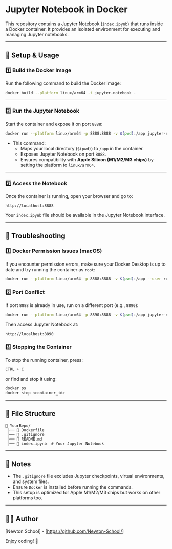 # Jupyter Notebook in Docker

This repository contains a Jupyter Notebook (`index.ipynb`) that runs inside a Docker container. It provides an isolated environment for executing and managing Jupyter notebooks.

---

## 🚀 Setup & Usage

### **1️⃣ Build the Docker Image**

Run the following command to build the Docker image:

```sh
docker build --platform linux/arm64 -t jupyter-notebook .
```

---

### **2️⃣ Run the Jupyter Notebook**

Start the container and expose it on port `8888`:

```sh
docker run --platform linux/arm64 -p 8888:8888 -v $(pwd):/app jupyter-notebook
```

- This command:
  - Maps your local directory (`$(pwd)`) to `/app` in the container.
  - Exposes Jupyter Notebook on port `8888`.
  - Ensures compatibility with **Apple Silicon (M1/M2/M3 chips)** by setting the platform to `linux/arm64`.

---

### **3️⃣ Access the Notebook**

Once the container is running, open your browser and go to:

```
http://localhost:8888
```

Your `index.ipynb` file should be available in the Jupyter Notebook interface.

---

## 📌 Troubleshooting

### **1️⃣ Docker Permission Issues (macOS)**

If you encounter permission errors, make sure your Docker Desktop is up to date and try running the container as `root`:

```sh
docker run --platform linux/arm64 -p 8888:8888 -v $(pwd):/app --user root jupyter-notebook
```

### **2️⃣ Port Conflict**

If port `8888` is already in use, run on a different port (e.g., `8890`):

```sh
docker run --platform linux/arm64 -p 8890:8888 -v $(pwd):/app jupyter-notebook
```

Then access Jupyter Notebook at:

```
http://localhost:8890
```

### **3️⃣ Stopping the Container**

To stop the running container, press:

```
CTRL + C
```

or find and stop it using:

```sh
docker ps
docker stop <container_id>
```

---

## 📂 File Structure

```
📁 YourRepo/
 ├── 📄 Dockerfile
 ├── 📄 .gitignore
 ├── 📄 README.md
 ├── 📄 index.ipynb  # Your Jupyter Notebook
```

---

## 🎯 Notes

- The `.gitignore` file excludes Jupyter checkpoints, virtual environments, and system files.
- Ensure `Docker` is installed before running the commands.
- This setup is optimized for Apple M1/M2/M3 chips but works on other platforms too.

---

## 👨‍💻 Author

[Newton School] - [https://github.com/Newton-School/]

Enjoy coding! 🚀
